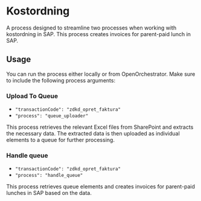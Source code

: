 # Kostordning

A process designed to streamline two processes when working with kostordning in SAP.
This process creates invoices for parent-paid lunch in SAP.

## Usage

You can run the process either locally or from OpenOrchestrator.
Make sure to include the following process arguments:

### Upload To Queue

- `"transactionCode": "zdkd_opret_faktura"`
- `"process": "queue_uploader"`

This process retrieves the relevant Excel files from SharePoint and extracts the necessary data. 
The extracted data is then uploaded as individual elements to a queue for further processing.

### Handle queue

- `"transactionCode": "zdkd_opret_faktura"`
- `"process": "handle_queue"`

This process retrieves queue elements and creates invoices for parent-paid lunches in SAP based on the data.
